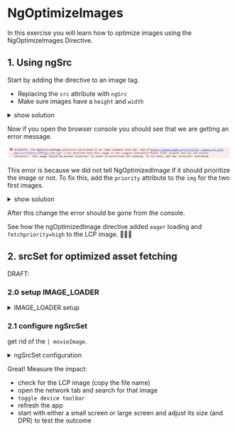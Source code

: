 # NgOptimizeImages

In this exercise you will learn how to optimize images using the NgOptimizeImages Directive.

## 1. Using ngSrc 

Start by adding the directive to an image tag.

- Replacing the `src` attribute with `ngSrc`
- Make sure images have a `height` and `width`

<details>
    <summary>show solution</summary>

Go to `movie-card.component.html` and modify the img tag to contain following changes:

```html
  <img class="movie-image"
       [alt]="movie().title"
       [ngSrc]="movie().poster_path | movieImage"
       height="150"
       width="100"
  >
```
</details>

Now if you open the browser console you should see that we are getting an error message.

![img.png](images/ng-optimize-image/ng-image-prio-warning.png)

This error is because we did not tell NgOptimizedImage if it should prioritize the image or not. 
To fix this, add the `priority` attribute to the `img` for the two first images.  

<details>
    <summary>show solution</summary>

Use the index from the movie list to set the priority of the image in the movie card.

```html
  <img class="movie-image"
       [alt]="movie().title"
       [ngSrc]="movie().poster_path | movieImage"
       height="150"
       width="100"
       [priority]="index() < 1"
  >
```
</details>

After this change the error should be gone from the console.

See how the ngOptimizedImage directive added `eager` loading and `fetchpriority=high` to the LCP image. 🚀🚀🚀

## 2. srcSet for optimized asset fetching

DRAFT:

### 2.0 setup IMAGE_LOADER

<details>
  <summary>IMAGE_LOADER setup</summary>

```ts
// app.config.ts

{
  provide: IMAGE_LOADER,
    useValue: (config: ImageLoaderConfig) => {
  return `https://image.tmdb.org/t/p/w${config.width ?? 300}${config.src}`;
},
},

```

</details>

### 2.1 configure ngSrcSet

get rid of the `| movieImage`.

<details>
  <summary>ngSrcSet configuration</summary>

```html

<img
  tilt
  [tiltDegree]="5"
  class="movie-image"
  [alt]="movie().title"
  ngSrcset="154w, 185w, 300w, 342w, 500w, 780w"
  sizes="(max-width: 500px) 75vw, 20vw"
  height="150"
  width="100"
  [ngSrc]="movie().poster_path"
  [priority]="index() < 1"
/>

```

</details>


Great! Measure the impact:

* check for the LCP image (copy the file name)
* open the network tab and search for that image
* `toggle device toolbar`
* refresh the app
* start with either a small screen or large screen and adjust its size (and DPR) to test the outcome







